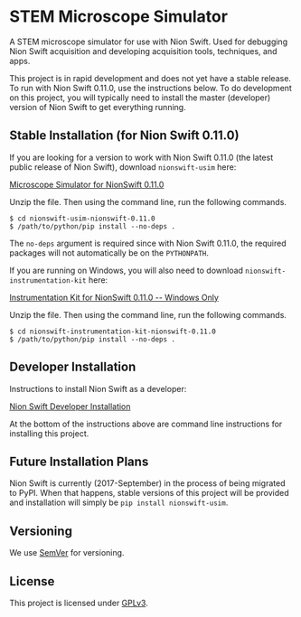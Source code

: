 # STEM Microscope Simulator

A STEM microscope simulator for use with Nion Swift. Used for debugging Nion Swift acquisition and developing
acquisition tools, techniques, and apps.

This project is in rapid development and does not yet have a stable release. To run with Nion Swift 0.11.0, use the
instructions below. To do development on this project, you will typically need to install the master (developer) version
of Nion Swift to get everything running.

## Stable Installation (for Nion Swift 0.11.0)

If you are looking for a version to work with Nion Swift 0.11.0 (the latest public release of Nion Swift),
download `nionswift-usim` here:

[Microscope Simulator for NionSwift 0.11.0](https://github.com/nion-software/nionswift-usim/archive/nionswift-0.11.0.zip)

Unzip the file. Then using the command line, run the following commands.

    $ cd nionswift-usim-nionswift-0.11.0
    $ /path/to/python/pip install --no-deps .
    
The `no-deps` argument is required since with Nion Swift 0.11.0, the required packages will not automatically be on
the `PYTHONPATH`.

If you are running on Windows, you will also need to download `nionswift-instrumentation-kit` here:

[Instrumentation Kit for NionSwift 0.11.0 -- Windows Only](https://github.com/nion-software/nionswift-instrumentation-kit/archive/nionswift-0.11.0.zip)

Unzip the file. Then using the command line, run the following commands.

    $ cd nionswift-instrumentation-kit-nionswift-0.11.0
    $ /path/to/python/pip install --no-deps .

## Developer Installation

Instructions to install Nion Swift as a developer:

[Nion Swift Developer Installation](https://github.com/nion-software/nionswift/wiki/Developer-installation) 

At the bottom of the instructions above are command line instructions for installing this project. 

## Future Installation Plans

Nion Swift is currently (2017-September) in the process of being migrated to PyPI. When that happens, stable
versions of this project will be provided and installation will simply be `pip install nionswift-usim`.

## Versioning

We use [SemVer](http://semver.org/) for versioning. 

## License

This project is licensed under [GPLv3](https://www.gnu.org/licenses/gpl-3.0.en.html).
